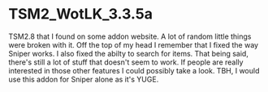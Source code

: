 # TSM2_WotLK_3.3.5a
TSM2.8 that I found on some addon website.
A lot of random little things were broken with it.
Off the top of my head I remember that I fixed the way Sniper works.
I also fixed the abilty to search for items.
That being said, there's still a lot of stuff that doesn't seem to work.
If people are really interested in those other features I could possibly take a look.
TBH, I would use this addon for Sniper alone as it's YUGE.